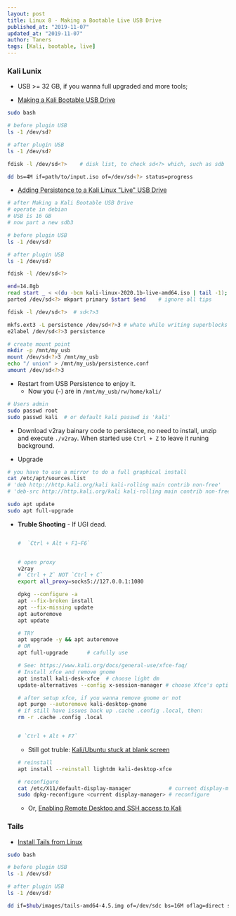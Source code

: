 ```yaml
---
layout: post
title: Linux 8 - Making a Bootable Live USB Drive
published_at: "2019-11-07"
updated_at: "2019-11-07"
author: Taners
tags: [Kali, bootable, live]
---
```


### Kali Lunix

- USB >= 32 GB, if you wanna full upgraded and more tools;

- [Making a Kali Bootable USB Drive](https://www.kali.org/docs/usb/kali-linux-live-usb-install/)

```bash
sudo bash

# before plugin USB
ls -1 /dev/sd?

# after plugin USB
ls -1 /dev/sd?

fdisk -l /dev/sd<?>    # disk list, to check sd<?> which, such as sdb 

dd bs=4M if=path/to/input.iso of=/dev/sd<?> status=progress
```

- [Adding Persistence to a Kali Linux "Live" USB Drive](https://www.kali.org/docs/usb/kali-linux-live-usb-persistence/)

```bash
# after Making a Kali Bootable USB Drive
# operate in debian
# USB is 16 GB
# now part a new sdb3

# before plugin USB
ls -1 /dev/sd?

# after plugin USB
ls -1 /dev/sd?

fdisk -l /dev/sd<?>

end=14.8gb
read start _ < <(du -bcm kali-linux-2020.1b-live-amd64.iso | tail -1); echo $start
parted /dev/sd<?> mkpart primary $start $end    # ignore all tips

fdisk -l /dev/sd<?>  # sd<?>3

mkfs.ext3 -L persistence /dev/sd<?>3 # whate while writing superblocks
e2label /dev/sd<?>3 persistence

# create mount point
mkdir -p /mnt/my_usb
mount /dev/sd<?>3 /mnt/my_usb
echo "/ union" > /mnt/my_usb/persistence.conf
umount /dev/sd<?>3

```

- Restart from USB Persistence to enjoy it.
  - Now you (`~`) are in `/mnt/my_usb/rw/home/kali/`

```bash
# Users admin
sudo passwd root
sudo passwd kali  # or default kali passwd is 'kali'
```

- Download v2ray bainary code to persistece, no need to install, unzip and execute `./v2ray`. When started use `Ctrl + Z` to leave it runing background.

- Upgrade

```bash
# you have to use a mirror to do a full graphical install 
cat /etc/apt/sources.list
# 'deb http://http.kali.org/kali kali-rolling main contrib non-free'
# 'deb-src http://http.kali.org/kali kali-rolling main contrib non-free'

sudo apt update
sudo apt full-upgrade
```

- **Truble Shooting** - If UGI dead.

  ```bash

  #  `Ctrl + Alt + F1~F6`


  # open proxy
  v2ray
  # `Ctrl + Z` NOT `Ctrl + C`
  export all_proxy=socks5://127.0.0.1:1080

  dpkg --configure -a
  apt --fix-broken install
  apt --fix-missing update
  apt autoremove
  apt update

  # TRY
  apt upgrade -y && apt autoremove
  # OR
  apt full-upgrade      # cafully use

  # See: https://www.kali.org/docs/general-use/xfce-faq/
  # Install xfce and remove gnome
  apt install kali-desk-xfce  # choose light dm
  update-alternatives --config x-session-manager # choose Xfce's option

  # after setup xfce, if you wanna remove gnome or not
  apt purge --autoremove kali-desktop-gnome
  # if still have issues back up .cache .config .local, then:
  rm -r .cache .config .local


  # `Ctrl + Alt + F7`
  ```

  - Still got truble: [Kali/Ubuntu stuck at blank screen](https://www.wst.space/kali-linux-blank-screen-no-icons/?amp)

  ```bash
  # reinstall
  apt install --reinstall lightdm kali-desktop-xfce

  # reconfigure
  cat /etc/X11/default-display-manager            # current display-manager
  sudo dpkg-reconfigure <current display-manager> # reconfigure
  ```

  - Or, [Enabling Remote Desktop and SSH access to Kali](https://forums.kali.org/showthread.php?46345-Enabling-Remote-Desktop-and-SSH-access-to-Kali)


### Tails

- [Install Tails from Linux](https://tails.boum.org/install/linux/usb/index.en.html)

```bash
sudo bash

# before plugin USB
ls -1 /dev/sd?

# after plugin USB
ls -1 /dev/sd?

dd if=$hub/images/tails-amd64-4.5.img of=/dev/sdc bs=16M oflag=direct status=progress
```